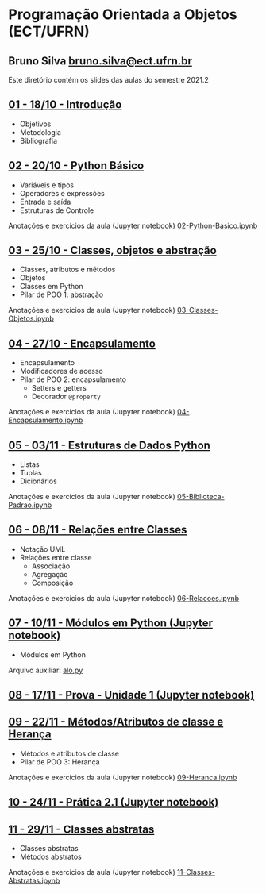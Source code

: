 # Programação Orientada a Objetos (ECT/UFRN)

## Bruno Silva <bruno.silva@ect.ufrn.br>

Este diretório contém os slides das aulas do semestre 2021.2

## [01 - 18/10 - Introdução](./01-intro)
 - Objetivos
 - Metodologia
 - Bibliografia

## [02 - 20/10 - Python Básico](./02-python-basico)
 - Variáveis e tipos
 - Operadores e expressões
 - Entrada e saída
 - Estruturas de Controle

Anotações e exercícios da aula (Jupyter notebook) [02-Python-Basico.ipynb](./02-python-basico/02-Python-Basico.ipynb)

## [03 - 25/10 - Classes, objetos e abstração](./03-classes-objetos/)
 - Classes, atributos e métodos
 - Objetos
 - Classes em Python
 - Pilar de POO 1: abstração

Anotações e exercícios da aula (Jupyter notebook) [03-Classes-Objetos.ipynb](./03-classes-objetos/03-Classes-Objetos.ipynb)

## [04 - 27/10 - Encapsulamento](./04-encapsulamento/)
 - Encapsulamento
 - Modificadores de acesso
 - Pilar de POO 2: encapsulamento
    - Setters e getters
    - Decorador `@property`

Anotações e exercícios da aula (Jupyter notebook) [04-Encapsulamento.ipynb](./04-encapsulamento/04-Encapsulamento.ipynb)

## [05 - 03/11 - Estruturas de Dados Python](./05-biblioteca-padrao)
 - Listas
 - Tuplas
 - Dicionários

Anotações e exercícios da aula (Jupyter notebook) [05-Biblioteca-Padrao.ipynb](./05-biblioteca-padrao/05-Biblioteca-Padrao.ipynb)

## [06 - 08/11 - Relações entre Classes](./06-relacoes)
 - Notação UML
 - Relações entre classe
    - Associação
    - Agregação
    - Composição

Anotações e exercícios da aula (Jupyter notebook) [06-Relacoes.ipynb](./06-relacoes/06-Relacoes.ipynb)

## [07 - 10/11 - Módulos em Python (Jupyter notebook)](./07-modulos/07-Modulos.ipynb)
 - Módulos em Python

Arquivo auxiliar: [alo.py](./07-modulos/alo.py)

## [08 - 17/11 - Prova - Unidade 1 (Jupyter notebook)](./08-prova1/poo_2021.2_p1.ipynb)

## [09 - 22/11 - Métodos/Atributos de classe e Herança](./09-heranca)
 - Métodos e atributos de classe
 - Pilar de POO 3: Herança

Anotações e exercícios da aula (Jupyter notebook) [09-Heranca.ipynb](./09-heranca/09-Heranca.ipynb)

## [10 - 24/11 - Prática 2.1 (Jupyter notebook)](./10-heranca_pratica/Pratica_2.1.ipynb)

## [11 - 29/11 - Classes abstratas](./11-classes-abstratas)
 - Classes abstratas
 - Métodos abstratos

Anotações e exercícios da aula (Jupyter notebook) [11-Classes-Abstratas.ipynb](./11-classes-abstratas/11-Classes-Abstratas.ipynb)

<!--

## [10 - 26/07 - Polimorfismo](./10-polimorfismo)
 - Pilar de POO 4: Polimorfismo
 - *Duck typing*

Anotações e exercícios da aula (Jupyter notebook) [10-Polimorfismo.ipynb](./10-polimorfismo/10-Polimorfismo.ipynb)

## [11 - 02/08 - Prova - Unidade 2 (Jupyter notebook)](./11-prova2/poo_2021.1_p2.ipynb)

## [12 - 09/08 - Herança Múltipla](./12-heranca-multipla)
 - Herança múltipla
 - Problema do diamante
 - *Method resolution order* (MRO)

 Anotações e exercícios da aula (Jupyter notebook) [12-Heranca-Multipla.ipynb](./12-heranca-multipla/12-Heranca-Multipla.ipynb)

## [13a - 16/08 - Erros e Exceções](./13a-excecoes)
 - Erros e exceções
 - Tratamento de erros
 - Definição de exceções

Anotações e exercícios da aula (Jupyter notebook) [13a-Excecoes.ipynb](./13a-excecoes/13a-Excecoes.ipynb)

## [13b - 16/08 - Arquivos (Jupyter notebook)](./13b-arquivos/13b-Arquivos.ipynb)
 - **Prática EaD** a ser entregue até as 23:59 do dia 22/08

## [14a - 23/08 - Interfaces Gráficas](./14a-gui)
- Interfaces gráficas em Python com Tkinter
- Componentes (widgets):
- *label*
- *frame*
- *entry*
- *button*
- *listbox*

Anotações e exercícios da aula (Jupyter notebook) [14a-GUI.ipynb](./14a-gui/14a-GUI.ipynb)

## [14b - 23/08 - Padrão de Projeto MVC (Jupyter notebook)](./14b-mvc/14b-MVC.ipynb)
 - **Prática EaD** a ser entregue até as 23:59 do dia 29/08

## [15 - 29/08 - Projeto Final 1(Jupyter notebook)](./15-projeto_final1/15-Projeto_Final_parte1.ipynb)
- Implementação do projeto final -- parte 1

## [16 - 06/09 - Projeto Final 2(Jupyter notebook)](./16-projeto_final2/16-Projeto_Final_parte2.ipynb)
- Implementação do projeto final -- parte 2

-->